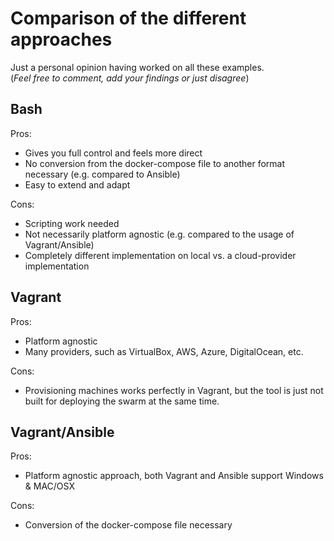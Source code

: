 # Comparison of the different approaches

Just a personal opinion having worked on all these examples.  
(_Feel free to comment, add your findings or just disagree_)

## Bash

Pros:

- Gives you full control and feels more direct
- No conversion from the docker-compose file to another format necessary (e.g. compared to Ansible)
- Easy to extend and adapt

Cons:

- Scripting work needed
- Not necessarily platform agnostic (e.g. compared to the usage of Vagrant/Ansible)
- Completely different implementation on local vs. a cloud-provider implementation

## Vagrant

Pros:

- Platform agnostic
- Many providers, such as VirtualBox, AWS, Azure, DigitalOcean, etc.

Cons:

- Provisioning machines works perfectly in Vagrant, but the tool is just not built for deploying the swarm at the same time.

## Vagrant/Ansible

Pros:

- Platform agnostic approach, both Vagrant and Ansible support Windows & MAC/OSX

Cons:

- Conversion of the docker-compose file necessary